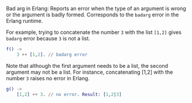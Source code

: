 Bad arg in Erlang: Reports an error when the type of an argument is wrong or the argument is badly formed. Corresponds to the `badarg` error in the Erlang runtime.

For example, trying to concatenate the number `3` with  the list `[1,2]` gives `badarg` error because `3` is not a list.
```erlang
f() ->
    3 ++ [1,2]. // badarg error
```

Note that although the first argument needs to be a list, the second argument may not be a list.
For instance, concatenating [1,2] with the number `3` raises no error in Erlang.
```erlang
g() ->
    [1,2] ++ 3. // no error. Result: [1,2|3]
```
